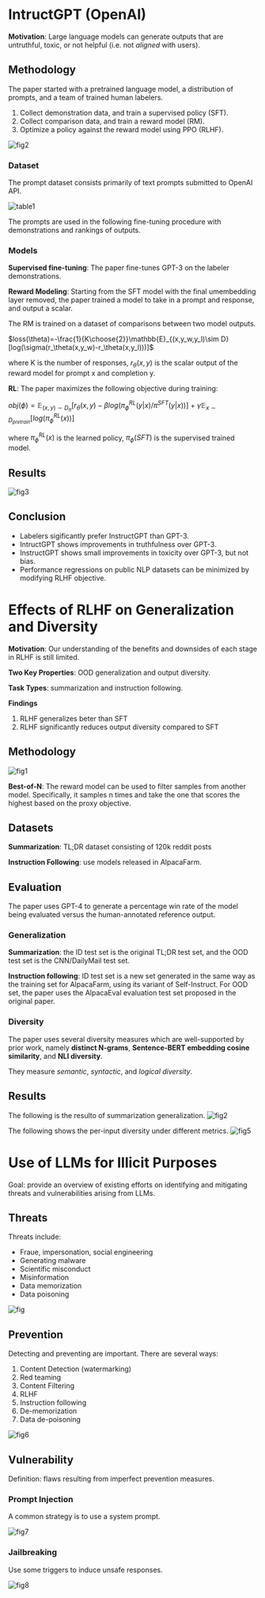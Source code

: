 # IntructGPT (OpenAI)
**Motivation**: Large language models can generate outputs that are untruthful, toxic, or not helpful (i.e. not *aligned* with users). 

## Methodology
The paper started with a pretrained language model, a distribution of prompts, and a team of trained human labelers.

1. Collect demonstration data, and train a supervised policy (SFT).
2. Collect comparison data, and train a reward model (RM).
3. Optimize a policy against the reward model using PPO (RLHF).

![fig2](img/instructGPT/fig2.png)

### Dataset
The prompt dataset consists primarily of text prompts submitted to OpenAI API.

![table1](img/instructGPT/table1.png)

The prompts are used in the following fine-tuning procedure with demonstrations and rankings of outputs.

### Models
**Supervised fine-tuning**: The paper fine-tunes GPT-3 on the labeler demonstrations.

**Reward Modeling**: Starting from the SFT model with the final umembedding layer removed, the paper trained a model to take in a prompt and response, and output a scalar.

The RM is trained on a dataset of comparisons between two model outputs.

$loss(\theta)=-\frac{1}{K\choose{2}}\mathbb{E}_{(x,y_w,y_l)\sim D}[log(\sigma(r_\theta(x,y_w)-r_\theta(x,y_l)))]$

where K is the number of responses, $r_\theta(x,y)$ is the scalar output of the reward model for prompt x and completion y.

**RL**: The paper maximizes the following objective during training:

$obj(\phi)=\mathbb{E}_{(x,y)\sim D_\pi}[r_\theta(x,y)- \beta log(\pi_\phi^{RL}(y|x)/\pi^{SFT}(y|x))]$ + $\gamma \mathbb{E}_{x \sim D_{pretrain}}[log(\pi_\phi^{RL}(x))]$

where $\pi_\phi^{RL}(x)$ is the learned policy, $\pi_\phi(SFT)$ is the supervised trained model.

## Results

![fig3](img/instructGPT/fig3.png)

## Conclusion
- Labelers sigificantly prefer InstructGPT than GPT-3.
- IntructGPT shows improvements in truthfulness over GPT-3.
- InstructGPT shows small improvements in toxicity over GPT-3, but not bias.
- Performance regressions on public NLP datasets can be minimized by modifying RLHF objective.

# Effects of RLHF on Generalization and Diversity
**Motivation**: Our understanding of the benefits and downsides of each stage in RLHF is still limited.

**Two Key Properties**: OOD generalization and output diversity.

**Task Types**: summarization and instruction following.

**Findings**
1. RLHF generalizes beter than SFT
2. RLHF significantly reduces output diversity compared to SFT

## Methodology

![fig1](img/instructGPT/eff_fig1.png)

**Best-of-N**: The reward model can be used to filter samples from another model. Specifically, it samples n times and take the one that scores the highest based on the proxy objective.

## Datasets

**Summarization**: TL;DR dataset consisting of 120k reddit posts

**Instruction Following**: use models released in AlpacaFarm.

## Evaluation
The paper uses GPT-4 to generate a percentage win rate of the model being evaluated versus the human-annotated reference output.

### Generalization
**Summarization**: the ID test set is the original TL;DR test set, and the OOD test set is the CNN/DailyMail test set.

**Instruction following**: ID test set is a new set generated in the same way as the training set for AlpacaFarm, using its variant of Self-Instruct. For OOD set, the paper uses the AlpacaEval evaluation test set proposed in the original paper.

### Diversity
The paper uses several diversity measures which are well-supported by prior work, namely **distinct N-grams**, **Sentence-BERT embedding cosine similarity**, and **NLI diversity**.

They measure *semantic*, *syntactic*, and *logical diversity*.

## Results

The following is the resulto of summarization generalization.
![fig2](img/instructGPT/eff_fig2.png)

The following shows the per-input diversity under different metrics.
![fig5](img/instructGPT/eff_fig5.png)

# Use of LLMs for Illicit Purposes
Goal: provide an overview of existing efforts on identifying and mitigating threats and vulnerabilities arising from LLMs.

## Threats
Threats include:
- Fraue, impersonation, social engineering
- Generating malware
- Scientific misconduct
- Misinformation
- Data memorization
- Data poisoning

![fig](img/instructGPT/ill_fig4.png)


## Prevention
Detecting and preventing are important. There are several ways:
1. Content Detection (watermarking) 
2. Red teaming
3. Content Filtering
4. RLHF
5. Instruction following
6. De-memorization
7. Data de-poisoning

![fig6](img/instructGPT/ill_fig6.png)


## Vulnerability

Definition: flaws resulting from imperfect prevention measures.

### Prompt Injection
A common strategy is to use a system prompt.

![fig7](img/instructGPT/ill_fig7.png)

### Jailbreaking

Use some triggers to induce unsafe responses.

![fig8](img/instructGPT/ill_fig8.png)
